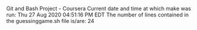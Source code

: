 Git and Bash Project - Coursera
Current date and time at which make was run: 
Thu 27 Aug 2020 04:51:16 PM EDT
The number of lines contained in the guessinggame.sh file is/are: 
24
